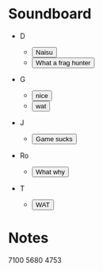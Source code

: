# Soundboard

* D
  * <button onclick="myFunction('d-naisu')">Naisu</button>
  * <button onclick="myFunction('d-what-a-frag-hunter')">What a frag hunter</button> 
  
* G
  * <button onclick="myFunction('g-nice')">nice</button>
  * <button onclick="myFunction('g-wat')">wat</button>
  
* J
  * <button onclick="myFunction('j-game-sucks')">Game sucks</button>

* Ro
  * <button onclick="myFunction('r-why-behind')">What why</button>

* T
  * <button onclick="myFunction('tran-WAT')">WAT</button>

# Notes

7100
5680
4753


<script>

 function myFunction(name) {
  var audiofile = '/sounds/' + name + '.wav';
  var audio = new Audio(audiofile);
  audio.play();
 }
 
 
 
</script>
